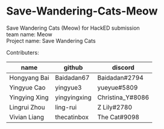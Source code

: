 # Save-Wandering-Cats-Meow
Save Wandering Cats (Meow) for HackED submission  
team name: Meow  
Project name: Save Wandering Cats 

Contributers:

|name|github|discord|
|---|---|---|
|Hongyang Bai|Baidadan67|Baidadan#2794|
|Yingyue Cao|yingyue3|yueyue#5809|
|Yingying Xing|yingyingxing|Christina_Y#8086|
|Lingrui Zhou|ling-rui|Z Lily#2780|
|Vivian Liang|thecatinbox|The Cat#9098|
